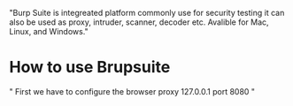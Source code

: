 
"Burp Suite is integreated platform commonly use for security testing
it can also be used as proxy, intruder, scanner, decoder etc.
Avalible for Mac, Linux, and Windows."

# How to use Brupsuite 

  " First we have to configure the browser proxy 
  127.0.0.1 port 8080 " 

